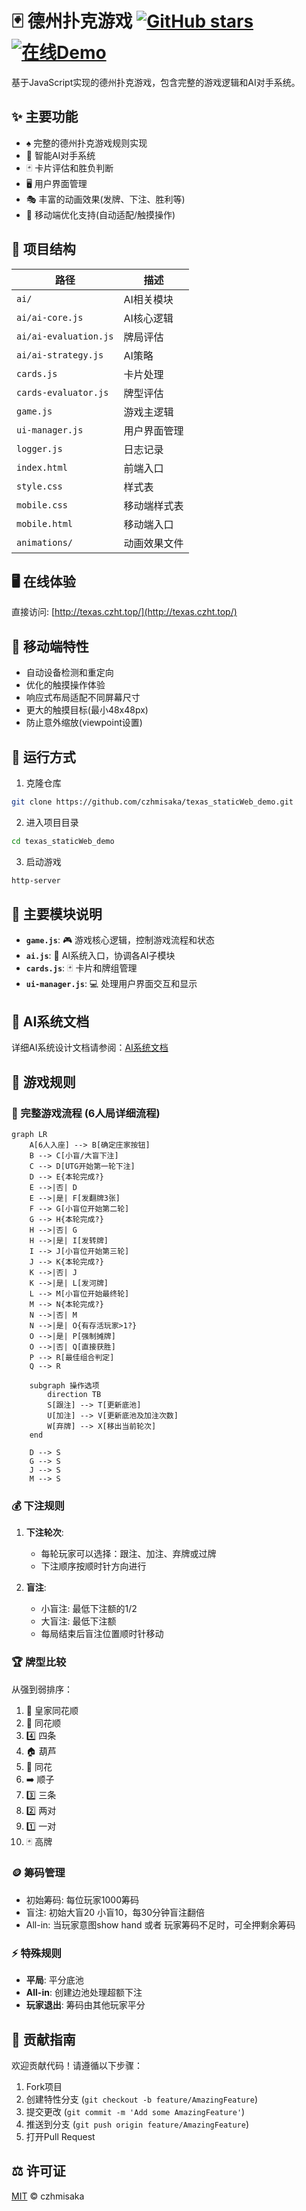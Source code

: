 # 🃏 德州扑克游戏 [![GitHub stars](https://img.shields.io/github/stars/czhmisaka/texas_staticWeb_demo?style=social)](https://github.com/czhmisaka/texas_staticWeb_demo/stargazers) [![在线Demo](https://img.shields.io/badge/Demo-在线体验-blue)](http://texas.czht.top/)

基于JavaScript实现的德州扑克游戏，包含完整的游戏逻辑和AI对手系统。

## ✨ 主要功能

- ♠️ 完整的德州扑克游戏规则实现
- 🤖 智能AI对手系统
- 🃏 卡片评估和胜负判断
- 🖥️ 用户界面管理
- 🎭 丰富的动画效果(发牌、下注、胜利等)
- 📱 移动端优化支持(自动适配/触摸操作)

## 📁 项目结构

| 路径                  | 描述         |
| --------------------- | ------------ |
| `ai/`                 | AI相关模块   |
| `ai/ai-core.js`       | AI核心逻辑   |
| `ai/ai-evaluation.js` | 牌局评估     |
| `ai/ai-strategy.js`   | AI策略       |
| `cards.js`            | 卡片处理     |
| `cards-evaluator.js`  | 牌型评估     |
| `game.js`             | 游戏主逻辑   |
| `ui-manager.js`       | 用户界面管理 |
| `logger.js`           | 日志记录     |
| `index.html`          | 前端入口     |
| `style.css`           | 样式表       |
| `mobile.css`          | 移动端样式表 |
| `mobile.html`         | 移动端入口   |
| `animations/`         | 动画效果文件 |

## 🖥️ 在线体验
直接访问: [http://texas.czht.top/](http://texas.czht.top/)

## 📱 移动端特性

- 自动设备检测和重定向
- 优化的触摸操作体验
- 响应式布局适配不同屏幕尺寸
- 更大的触摸目标(最小48x48px)
- 防止意外缩放(viewpoint设置)

## 🚀 运行方式

1. 克隆仓库
```bash
git clone https://github.com/czhmisaka/texas_staticWeb_demo.git
```

2. 进入项目目录
```bash
cd texas_staticWeb_demo
```

3. 启动游戏
```bash
http-server
```

## 🧩 主要模块说明

- **`game.js`**: 🎮 游戏核心逻辑，控制游戏流程和状态
- **`ai.js`**: 🧠 AI系统入口，协调各AI子模块
- **`cards.js`**: 🃏 卡片和牌组管理
- **`ui-manager.js`**: 💻 处理用户界面交互和显示

## 🤖 AI系统文档

详细AI系统设计文档请参阅：[AI系统文档](ai.md)

## 📜 游戏规则

### 🎴 完整游戏流程 (6人局详细流程)

```mermaid
graph LR
    A[6人入座] --> B[确定庄家按钮]
    B --> C[小盲/大盲下注]
    C --> D[UTG开始第一轮下注]
    D --> E{本轮完成?}
    E -->|否| D
    E -->|是| F[发翻牌3张]
    F --> G[小盲位开始第二轮]
    G --> H{本轮完成?}
    H -->|否| G
    H -->|是| I[发转牌]
    I --> J[小盲位开始第三轮]
    J --> K{本轮完成?}
    K -->|否| J
    K -->|是| L[发河牌]
    L --> M[小盲位开始最终轮]
    M --> N{本轮完成?}
    N -->|否| M
    N -->|是| O{有存活玩家>1?}
    O -->|是| P[强制摊牌]
    O -->|否| Q[直接获胜]
    P --> R[最佳组合判定]
    Q --> R

    subgraph 操作选项
        direction TB
        S[跟注] --> T[更新底池]
        U[加注] --> V[更新底池及加注次数]
        W[弃牌] --> X[移出当前轮次]
    end

    D --> S
    G --> S
    J --> S
    M --> S
```

### 💰 下注规则

1. **下注轮次**:
   - 每轮玩家可以选择：跟注、加注、弃牌或过牌
   - 下注顺序按顺时针方向进行

2. **盲注**:
   - 小盲注: 最低下注额的1/2
   - 大盲注: 最低下注额
   - 每局结束后盲注位置顺时针移动

### 🏆 牌型比较

从强到弱排序：
1. 👑 皇家同花顺
2. 🌊 同花顺
3. 4️⃣ 四条
4. 🏠 葫芦
5. 🌸 同花
6. ➡️ 顺子
7. 3️⃣ 三条
8. 2️⃣ 两对
9. 1️⃣ 一对
10. 🃏 高牌

### 🪙 筹码管理

- 初始筹码: 每位玩家1000筹码
- 盲注: 初始大盲20 小盲10，每30分钟盲注翻倍
- All-in: 当玩家意图show hand 或者 玩家筹码不足时，可全押剩余筹码

### ⚡ 特殊规则

- **平局**: 平分底池
- **All-in**: 创建边池处理超额下注
- **玩家退出**: 筹码由其他玩家平分

## 🤝 贡献指南

欢迎贡献代码！请遵循以下步骤：

1. Fork项目
2. 创建特性分支 (`git checkout -b feature/AmazingFeature`)
3. 提交更改 (`git commit -m 'Add some AmazingFeature'`)
4. 推送到分支 (`git push origin feature/AmazingFeature`)
5. 打开Pull Request

## ⚖️ 许可证

[MIT](https://choosealicense.com/licenses/mit/) © czhmisaka
